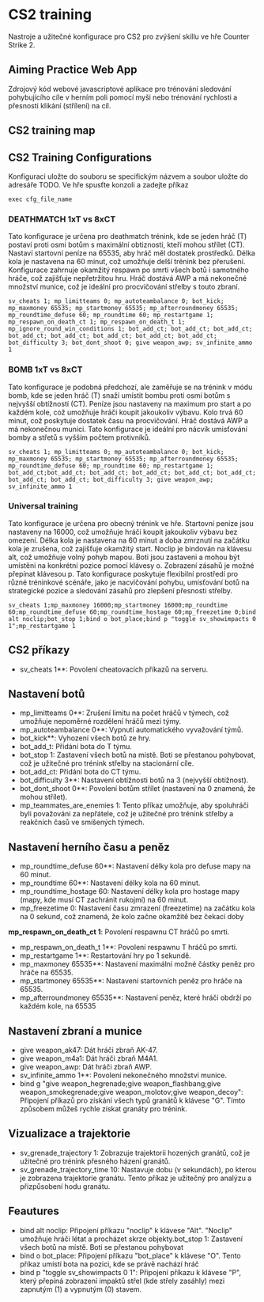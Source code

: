 # CS2 training
Nastroje a užitečné konfigurace pro CS2 pro zvýšení skillu ve hře Counter Strike 2.
 

## Aiming Practice Web App
Zdrojový kód webové javascriptové aplikace pro trénování sledování pohybujícího cíle v herním poli pomocí myši nebo trénování rychlosti a přesnosti klikání (střílení) na cíl.

## CS2 training map


## CS2 Training Configurations
Konfiguraci uložte do souboru se specifickým názvem a soubor uložte do adresáře TODO. Ve hře spusťte konzoli a zadejte příkaz 

```
exec cfg_file_name
```

### DEATHMATCH 1xT vs 8xCT

Tato konfigurace je určena pro deathmatch trénink, kde se jeden hráč (T) postaví proti osmi botům s maximální obtiznosti, kteří mohou střílet (CT).  Nastaví startovní peníze na 65535, aby hráč měl dostatek prostředků. Délka kola je nastavena na 60 minut, což umožňuje delší trénink bez přerušení. Konfigurace zahrnuje okamžitý respawn po smrti všech botů i samotného hráče, což zajišťuje nepřetržitou hru. Hráč dostává AWP a má nekonečné množství munice, což je ideální pro procvičování střelby s touto zbraní.


```
sv_cheats 1; mp_limitteams 0; mp_autoteambalance 0; bot_kick; mp_maxmoney 65535; mp_startmoney 65535; mp_afterroundmoney 65535; mp_roundtime_defuse 60; mp_roundtime 60; mp_restartgame 1; mp_respawn_on_death_ct 1; mp_respawn_on_death_t 1; mp_ignore_round_win_conditions 1; bot_add_ct; bot_add_ct; bot_add_ct; bot_add_ct; bot_add_ct; bot_add_ct; bot_add_ct; bot_add_ct; bot_difficulty 3; bot_dont_shoot 0; give weapon_awp; sv_infinite_ammo 1
```

### BOMB 1xT vs 8xCT

Tato konfigurace je podobná předchozí, ale zaměřuje se na trénink v módu bomb, kde se jeden hráč (T) snaží umístit bombu proti osmi botům s nejvyšší obtížností (CT). Peníze jsou nastaveny na maximum pro start a po každém kole, což umožňuje hráči koupit jakoukoliv výbavu. Kolo trvá 60 minut, což poskytuje dostatek času na procvičování. Hráč dostává AWP a má nekonečnou munici. Tato konfigurace je ideální pro nácvik umisťování bomby a střetů s vyšším počtem protivníků.

```
sv_cheats 1; mp_limitteams 0; mp_autoteambalance 0; bot_kick; mp_maxmoney 65535; mp_startmoney 65535; mp_afterroundmoney 65535; mp_roundtime_defuse 60; mp_roundtime 60; mp_restartgame 1;  bot_add_ct;bot_add_ct; bot_add_ct; bot_add_ct; bot_add_ct; bot_add_ct; bot_add_ct; bot_add_ct; bot_difficulty 3; give weapon_awp; sv_infinite_ammo 1 
```

### Universal training
Tato konfigurace je určena pro obecný trénink ve hře.  Startovní peníze jsou nastaveny na 16000, což umožňuje hráči koupit jakoukoliv výbavu bez omezení. Délka kola je nastavena na 60 minut a doba zmrznutí na začátku kola je zrušena, což zajišťuje okamžitý start. Noclip je bindován na klávesu alt, což umožňuje volný pohyb mapou. Boti jsou zastaveni a mohou být umístěni na konkrétní pozice pomocí klávesy o. Zobrazení zásahů je možné přepínat klávesou p. Tato konfigurace poskytuje flexibilní prostředí pro různé tréninkové scénáře, jako je nacvičování pohybu, umisťování botů na strategické pozice a sledování zásahů pro zlepšení přesnosti střelby.

```
sv_cheats 1;mp_maxmoney 16000;mp_startmoney 16000;mp_roundtime 60;mp_roundtime_defuse 60;mp_roundtime_hostage 60;mp_freezetime 0;bind alt noclip;bot_stop 1;bind o bot_place;bind p "toggle sv_showimpacts 0 1";mp_restartgame 1
```

## CS2 příkazy
* sv_cheats 1**: Povolení cheatovacích příkazů na serveru.

## Nastavení botů
* mp_limitteams 0**: Zrušení limitu na počet hráčů v týmech, což umožňuje nepoměrné rozdělení hráčů mezi týmy.
* mp_autoteambalance 0**: Vypnutí automatického vyvažování týmů.
* bot_kick**: Vyhození všech botů ze hry.
* bot_add_t: Přidání bota do T týmu.
* bot_stop 1: Zastavení všech botů na místě. Boti se přestanou pohybovat, což je užitečné pro trénink střelby na stacionární cíle.
* bot_add_ct: Přidání bota do CT týmu.
* bot_difficulty 3**: Nastavení obtížnosti botů na 3 (nejvyšší obtížnost).
* bot_dont_shoot 0**: Povolení botům střílet (nastavení na 0 znamená, že mohou střílet).
* mp_teammates_are_enemies 1: Tento příkaz umožňuje, aby spoluhráči byli považováni za nepřátele, což je užitečné pro trénink střelby a reakčních časů ve smíšených týmech.

## Nastavení herního času a peněz 
* mp_roundtime_defuse 60**: Nastavení délky kola pro defuse mapy na 60 minut.
* mp_roundtime 60**: Nastavení délky kola na 60 minut.
* mp_roundtime_hostage 60: Nastavení délky kola pro hostage mapy (mapy, kde musí CT zachránit rukojmí) na 60 minut.
* mp_freezetime 0: Nastavení času zmrazení (freezetime) na začátku kola na 0 sekund, což znamená, že kolo začne okamžitě bez čekací doby

**mp_respawn_on_death_ct 1**: Povolení respawnu CT hráčů po smrti.
* mp_respawn_on_death_t 1**: Povolení respawnu T hráčů po smrti.
* mp_restartgame 1**: Restartování hry po 1 sekundě.
* mp_maxmoney 65535**: Nastavení maximální možné částky peněz pro hráče na 65535.
* mp_startmoney 65535**: Nastavení startovních peněz pro hráče na 65535.
* mp_afterroundmoney 65535**: Nastavení peněz, které hráči obdrží po každém kole, na 65535

## Nastavení zbraní a munice
* give weapon_ak47: Dát hráči zbraň AK-47.
* give weapon_m4a1: Dát hráči zbraň M4A1.
* give weapon_awp: Dát hráči zbraň AWP.
* sv_infinite_ammo 1**: Povolení nekonečného množství munice.
* bind g "give weapon_hegrenade;give weapon_flashbang;give weapon_smokegrenade;give weapon_molotov;give weapon_decoy": Připojení příkazů pro získání všech typů granátů k klávese "G". Tímto způsobem můžeš rychle získat granáty pro trénink.

## Vizualizace a trajektorie
* sv_grenade_trajectory 1: Zobrazuje trajektorii hozených granátů, což je užitečné pro trénink přesného házení granátů.
* sv_grenade_trajectory_time 10: Nastavuje dobu (v sekundách), po kterou je zobrazena trajektorie granátu. Tento příkaz je užitečný pro analýzu a přizpůsobení hodu granátu.

## Feautures
* bind alt noclip: Připojení příkazu "noclip" k klávese "Alt". "Noclip" umožňuje hráči létat a procházet skrze objekty.bot_stop 1: Zastavení všech botů na místě. Boti se přestanou pohybovat
* bind o bot_place: Připojení příkazu "bot_place" k klávese "O". Tento příkaz umístí bota na pozici, kde se právě nachází hráč
* bind p "toggle sv_showimpacts 0 1": Připojení příkazu k klávese "P", který přepíná zobrazení impaktů střel (kde střely zasáhly) mezi zapnutým (1) a vypnutým (0) stavem.




